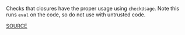 Checks that closures have the proper usage using `checkUsage`.  Note this runs `eval` on the code, so do not use with untrusted code.

[SOURCE](https://github.com/jimhester/lintr/blob/master/R/object_usage_linter.R)

